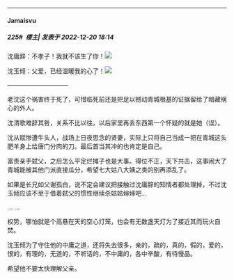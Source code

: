 

*****

####  Jamaisvu  
##### 225#         楼主| 发表于 2022-12-20 18:14

沈庸辞：不孝子！我就不该生了你！<img src="https://static.saraba1st.com/image/smiley/face2017/132.png" referrerpolicy="no-referrer">

沈玉倾：父爱，已经温暖我的心了！<img src="https://static.saraba1st.com/image/smiley/face2017/141.png" referrerpolicy="no-referrer">

——————————

老沈这个祸害终于死了，可惜临死前还是把足以撼动青城根基的证据留给了暗藏祸心的外人。

沈清歌难辞其咎，关系不比以往，以后家里再丢东西第一个怀疑的就是她（误）。

沈从赋惨遭牛头人，战场上日夜思念的贤妻，实际上只将自己当成一把在青城这头肥羊身上给唐门分肉的刀。最后首当其冲的也肯定是自己。

富贵亲手弑父，之后怎么平定烂摊子也是大事。得位不正，天下共击，这事闹大了青城能被其他门派直接瓜分，希望七大姑八大姨之类的别再添乱了。

如果是长兄如父谢孤白，说不定会建议把接触过沈庸辞的知情者都处理掉，不过沈玉倾应该不至于借着弑父的惯性继续杀姑姑婶婶吧...

... ...

权势，哪怕就是个高悬在天的空心灯笼，也会有无数盏天灯为了接近其而玩火自焚。

沈玉倾为了守住他的中庸之道，还将失去很多，亲的，疏的，真的，假的，爱的，恨的，有理的，无道的，不听话的，不中庸的，各中辛酸，有待慢品。

希望他不要太快理解父亲。

